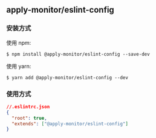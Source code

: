 ## apply-monitor/eslint-config

### 安装方式

使用 npm:

```
$ npm install @apply-monitor/eslint-config --save-dev
```

使用 yarn:

```
$ yarn add @apply-monitor/eslint-config --dev
```

### 使用方式

```json
//.eslintrc.json
{
  "root": true,
  "extends": ["@apply-monitor/eslint-config"]
}
```
